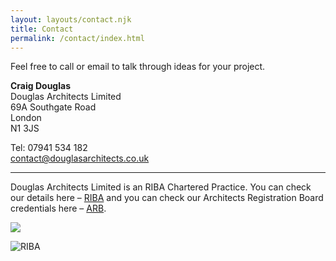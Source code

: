 ```yaml
---
layout: layouts/contact.njk
title: Contact
permalink: /contact/index.html
---
```

Feel free to call or email to talk through ideas for your project.

**Craig Douglas**\
Douglas Architects Limited\
69A Southgate Road\
London\
N1 3JS

Tel: 07941 534 182\
[contact@douglasarchitects.co.uk](mailto=conta%63%74@%64%6F%75g%6Casar%63hitec%74s.co%2E%75k)

- - -

Douglas Architects Limited is an RIBA Chartered Practice. You can check our details here – [RIBA](http://www.architecture.com/ "RIBA") and you can check our Architects Registration Board credentials here – [ARB](http://www.arb.org.uk/ "ARB").



![](https://res.cloudinary.com/dvzwcttpm/image/upload/v1669594207/Contact/7b9ae78a-ced2-4821-a727-19b2d96c25e3_rw_1920_xsrrmy.png)

![RIBA](https://res.cloudinary.com/dvzwcttpm/image/upload/v1669594041/Contact/crest_jpg_large-320-160x123_l7ebut.jpg "RIBA")